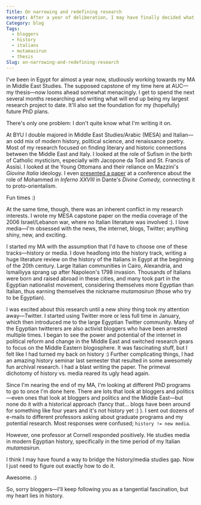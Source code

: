 ```yaml
---
Title: On narrowing and redefining research
excerpt: After a year of deliberation, I may have finally decided what to write about for my thesis.
Category: blog
Tags: 
  - bloggers
  - history
  - italians
  - mutamasirun
  - thesis
Slug: on-narrowing-and-redefining-research
---
```



I've been in Egypt for almost a year now, studiously working towards my MA in Middle East Studies. The supposed capstone of my time here at AUC—my thesis—now looms ahead somewhat menacingly. I get to spend the next several months researching and writing what will end up being my largest research project to date. It'll also set the foundation for my (hopefully) future PhD plans. 

There's only one problem: I don't quite know what I'm writing it on.

At BYU I double majored in Middle East Studies/Arabic (MESA) and Italian—an odd mix of modern history, political science, and renaissance poetry. Most of my research focused on finding literary and historic connections between the Middle East and Italy. I looked at the role of Sufism in the birth of Catholic mysticism, especially with Jacopone da Todi and St. Francis of Assisi. I looked at the Young Ottomans and their reliance on Mazzini's *Giovine Italia* ideology. I even [presented a paper](http://www.heissatopia.com/2007/03/symposium-humanitatum-2007.html "Heissatopia: Symposium Humanitatum 2007") at a conference about the role of Mohammed in *Inferno XXVIII* in Dante's *Divine Comedy,* connecting it to proto-orientalism. 

Fun times :)

At the same time, though, there was an inherent conflict in my research interests. I wrote my MESA capstone paper on the media coverage of the 2006 Israel/Lebanon war, where no Italian literature was involved :). I love media—I'm obsessed with the news, the internet, blogs, Twitter; anything shiny, new, and exciting.

I started my MA with the assumption that I'd have to choose one of these tracks—history or media. I dove headlong into the history track, writing a huge literature review on the history of the Italians in Egypt at the beginning of the 20th century. Large Italian communities in Cairo, Alexandria, and Ismailiyya sprang up after Napoleon's 1798 invasion. Thousands of Italians were born and raised abroad in these cities, and many took part in the Egyptian nationalist movement, considering themselves more Egyptian than Italian, thus earning themselves the nickname *mutamasirun* (those who try to be Egyptian).

I was excited about this research until a new shiny thing took my attention away—Twitter. I started using Twitter more or less full time in January, which then introduced me to the large Egyptian Twitter community. Many of the Egyptian twitterers are also activist bloggers who have been arrested multiple times. I began to see the power and potential of the internet in political reform and change in the Middle East and switched research gears to focus on the Middle Eastern blogosphere. It was fascinating stuff, but I felt like I had turned my back on history :) Further complicating things, I had an amazing history seminar last semester that resulted in some awesomely fun archival research. I had a blast writing the paper. The primeval dichotomy of history vs. media reared its ugly head again.

Since I'm nearing the end of my MA, I'm looking at different PhD programs to go to once I'm done here. There are lots that look at bloggers and politics—even ones that look at bloggers and politics and the Middle East—but none do it with a historical approach (fancy that... blogs have been around for something like four years and it's not history yet :) ). I sent out dozens of e-mails to different professors asking about graduate programs and my potential research. Most responses were confused; `history != new media`.

However, one professor at Cornell responded positively. He studies media in modern Egyptian history, specifically in the time period of my Italian *mutamasirun*. 

I think I may have found a way to bridge the history/media studies gap. Now I just need to figure out exactly how to do it. 

Awesome. :)

So, sorry bloggers—I'll keep following you as a tangential fascination, but my heart lies in history.
